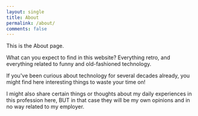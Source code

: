 ```yaml
---
layout: single
title: About
permalink: /about/
comments: false
---
```


This is the About page.

What can you expect to find in this website? Everything retro, and everything related to funny and old-fashioned technology.

If you've been curious about technology for several decades already, you might find here interesting things to waste your time on!

I might also share certain things or thoughts about my daily experiences in this profession here, BUT in that case they will be my own opinions and in no way related to my employer.

